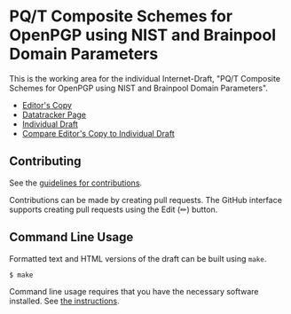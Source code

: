 # PQ/T Composite Schemes for OpenPGP using NIST and Brainpool Domain Parameters

This is the working area for the individual Internet-Draft, "PQ/T Composite Schemes for OpenPGP using NIST and Brainpool Domain Parameters".

* [Editor's Copy](https://openpgp-pqc.github.io/draft-ehlen-openpgp-nist-bp-comp/#go.draft-ehlen-openpgp-nist-bp-comp.html)
* [Datatracker Page](https://datatracker.ietf.org/doc/draft-ehlen-openpgp-nist-bp-comp)
* [Individual Draft](https://datatracker.ietf.org/doc/html/draft-ehlen-openpgp-nist-bp-comp)
* [Compare Editor's Copy to Individual Draft](https://openpgp-pqc.github.io/draft-ehlen-openpgp-nist-bp-comp/#go.draft-ehlen-openpgp-nist-bp-comp.diff)


## Contributing

See the
[guidelines for contributions](https://github.com/openpgp-pqc/draft-ehlen-openpgp-nist-bp-comp/blob/gh-pages/CONTRIBUTING.md).

Contributions can be made by creating pull requests.
The GitHub interface supports creating pull requests using the Edit (✏) button.


## Command Line Usage

Formatted text and HTML versions of the draft can be built using `make`.

```sh
$ make
```

Command line usage requires that you have the necessary software installed.  See
[the instructions](https://github.com/martinthomson/i-d-template/blob/main/doc/SETUP.md).

